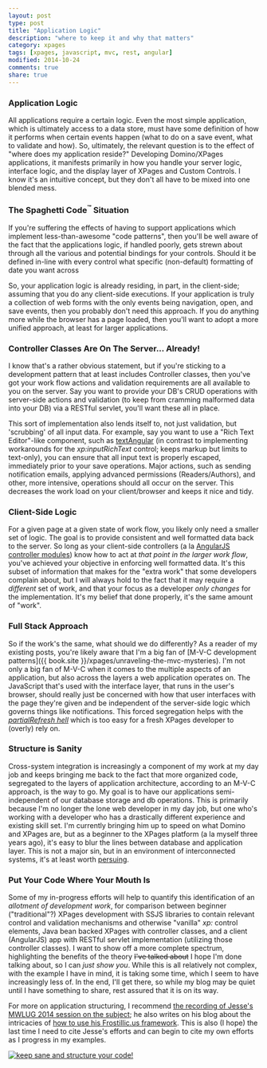 ```yaml
---
layout: post
type: post
title: "Application Logic"
description: "where to keep it and why that matters"
category: xpages
tags: [xpages, javascript, mvc, rest, angular]
modified: 2014-10-24
comments: true
share: true
---
```


### Application Logic
All applications require a certain logic. Even the most simple application, which is ultimately access to a data store, must have some definition of how it performs when certain events happen (what to do on a save event, what to validate and how). So, ultimately, the relevant question is to the effect of "where does my application reside?" Developing Domino/XPages applications, it manifests primarily in how you handle your server logic, interface logic, and the display layer of XPages and Custom Controls. I know it's an intuitive concept, but they don't all have to be mixed into one blended mess.

### The Spaghetti Code<sup>&#8482;</sup> Situation
If you're suffering the effects of having to support applications which implement less-than-awesome "code patterns", then you'll be well aware of the fact that the applications logic, if handled poorly, gets strewn about through all the various and potential bindings for your controls. Should it be defined in-line with every control what specific (non-default) formatting of date you want across 

So, your application logic is already residing, in part, in the client-side; assuming that you do any client-side executions. If your application is truly a collection of web forms with the only events being navigation, open, and save events, then you probably don't need this approach. If you do anything more while the browser has a page loaded, then you'll want to adopt a more unified approach, at least for larger applications.

### Controller Classes Are On The Server... Already!
I know that's a rather obvious statement, but if you're sticking to a development pattern that at least includes Controller classes, then you've got your work flow actions and validation requirements are all available to you on the server. Say you want to provide your DB's CRUD operations with server-side actions and validation (to keep from cramming malformed data into your DB) via a RESTful servlet, you'll want these all in place.

This sort of implementation also lends itself to, not just validation, but 'scrubbing' of all input data. For example, say you want to use a "Rich Text Editor"-like component, such as [textAngular](//github.com/fraywing/textAngular/) (in contrast to implementing workarounds for the _xp:inputRichText_ control; keeps markup but limits to text-only), you can ensure that all input text is properly escaped, immediately prior to your save operations. Major actions, such as sending notification emails, applying advanced permissions (Readers/Authors), and other, more intensive, operations should all occur on the server. This decreases the work load on your client/browser and keeps it nice and tidy.

### Client-Side Logic
For a given page at a given state of work flow,  you likely only need a smaller set of logic. The goal is to provide consistent and well formatted data back to the server. So long as your client-side controllers (a la [AngularJS controller modules](//docs.angularjs.org/api/ng/directive/ngController)) know how to act at _that point in the larger work flow_, you've achieved your objective in enforcing well formatted data. It's this subset of information that makes for the "extra work" that some developers complain about, but I will always hold to the fact that it may require a _different_ set of work, and that your focus as a developer _only changes_ for the implementation. It's my belief that done properly, it's the same amount of "work".

### Full Stack Approach
So if the work's the same, what should we do differently? As a reader of my existing posts, you're likely aware that I'm a big fan of [M-V-C development patterns]({{ book.site }}/xpages/unraveling-the-mvc-mysteries). I'm not only a big fan of M-V-C when it comes to the multiple aspects of an application, but also across the layers a web application operates on. The JavaScript that's used with the interface layer, that runs in the user's browser, should really just be concerned with how that user interfaces with the page they're given and be independent of the server-side logic which governs things like notifications. This forced segregation helps with the [_partialRefresh hell_](//xomino.com/2014/03/04/why-using-xpages-partial-refresh-is-sometimes-easy-for-developers-and-bad-for-users/") which is too easy for a fresh XPages developer to (overly) rely on.

### Structure is Sanity
Cross-system integration is increasingly a component of my work at my day job and keeps bringing me back to the fact that more organized code, segregated to the layers of application architecture, according to an M-V-C approach, is the way to go. My goal is to have our applications semi-independent of our database storage and db operations. This is primarily because I'm no longer the lone web developer in my day job, but one who's working with a developer who has a drastically different experience and existing skill set. I'm currently bringing him up to speed on what Domino and XPages are, but as a beginner to the XPages platform (a la myself three years ago), it's easy to blur the lines between database and application layer. This is not a major sin, but in an environment of interconnected systems, it's at least worth [persuing](//www.google.com/search?q=site%3Aedm00se.io%2F%20spaghetti%20code&rct=j).

### Put Your Code Where Your Mouth Is
Some of my in-progress efforts will help to quantify this identification of an _allotment of development work_, for comparison between beginner ("traditional"?) XPages development with SSJS libraries to contain relevant control and validation mechanisms and otherwise "vanilla" _xp:_ control elements, Java bean backed XPages with controller classes, and a client (AngularJS) app with RESTful servlet implementation (utilizing those controller classes). I want to show off a more complete spectrum, highlighting the benefits of the theory <s>I've talked about</s> I hope I'm done talking about, so I can _just show you_. While this is all relatively not complex, with the example I have in mind, it is taking some time, which I seem to have increasingly less of. In the end, I'll get there, so while my blog may be quiet until I have something to share, rest assured that it is on its way.

For more on application structuring, I recommend [the recording of Jesse's MWLUG 2014 session on the subject](//www.youtube.com/watch?v=KJvydKVsqXk); he also writes on his blog about the intricacies of [how to use his Frostillic.us framework](//frostillic.us/blog/posts/D815DC7ED059395885257D6B00001006). This is also (I hope) the last time I need to cite Jesse's efforts and can begin to cite my own efforts as I progress in my examples.

<p class="text-center"><a href="{{ book.site }}/images/post_images/app_logic_nightmares.jpg" data-toggle="tooltip" title="keep sane and structure your code!"><img src="{{ book.site }}/images/post_images/app_logic_nightmares.jpg" alt="keep sane and structure your code!" /></a></p>
